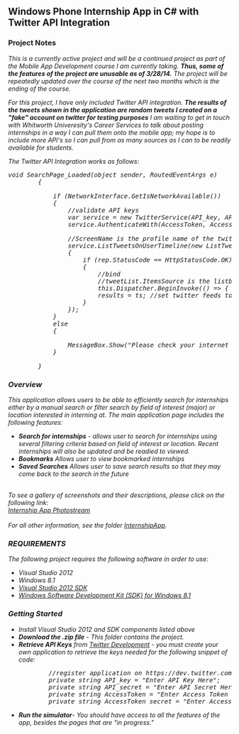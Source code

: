 <h2>Windows Phone Internship App in C# with Twitter API Integration</h2>
<h3>Project Notes</h3>
<i>This is a currently active project and will be a continued project as part of the Mobile App Development course I am currently taking. <b>Thus, some of the features of the project are unusable as of 3/28/14.</b> The project will be repeatedly updated over the course of the next two months which is the ending of the course. <br>

For this project, I have only included Twitter API integration. <b>The results of the tweets shown in the application are random tweets I created on a "fake" account on twitter for testing purposes</b> I am waiting to get in touch with Whitworth Univeresity's Career Services to talk about posting internships in a way I can pull them onto the mobile app; my hope is to include more API's so I can pull from as many sources as I can to be readily available for students.<br>

The Twitter API Integration works as follows:
<pre>
void SearchPage_Loaded(object sender, RoutedEventArgs e)
        {

            if (NetworkInterface.GetIsNetworkAvailable())
            {
                //validate API keys
                var service = new TwitterService(API_key, API_secret );
                service.AuthenticateWith(AccessToken, AccessToken_secret);

                //ScreenName is the profile name of the twitter user.
                service.ListTweetsOnUserTimeline(new ListTweetsOnUserTimelineOptions() { ScreenName = "Internship_DNF" }, (ts, rep) => //ts = twitter feeds
                {
                    if (rep.StatusCode == HttpStatusCode.OK)
                    {
                        //bind
                        //tweetList.ItemsSource is the listbox that tweets will be 	set to as it updates
                        this.Dispatcher.BeginInvoke(() => { tweetList.ItemsSource = ts; });
                        results = ts; //set twitter feeds to holder since ts is a local variable
                    }
                });
            }
            else
            {

                MessageBox.Show("Please check your internet connection.");
            }

        }
</pre>

<h3>Overview</h3>

This application allows users to be able to efficiently search for internships either by a manual search or filter search by field of interest (major) or location interested in interning at. The main application page includes the following features:
<ul>
	<li><b>Search for internships</b> - allows user to search for internships using several filtering criteria based on field of interest or location. Recent internships will also be updated and be readied to viewed.</li>
    <li><b>Bookmarks</b> Allows user to view bookmarked internships</li>
    <li><b>Saved Searches</b> Allows user to save search results so that they may come back to the search in the future</li>
</ul> <br>
To see a gallery of screenshots and their descriptions, please click on the following link: <br> <a href="https://www.flickr.com/photos/tglasser15/sets/72157643076449664/">Internship App Photostream</a><br>
<br> 
For all other information, see the folder <a href="https://github.com/tglasser15/InternshipApp/tree/master/InternshipApp">InternshipApp</a>.

<h3>REQUIREMENTS </h3>
The following project requires the following software in order to use: <br>
<ul>
	<li>Visual Studio 2012</li>
    <li>Windows 8.1</li>
    <li><a href="http://www.microsoft.com/en-us/download/details.aspx?id=30668">Visual Studio 2012 SDK</a></li>
    <li><a href="http://msdn.microsoft.com/en-us/windows/desktop/bg162891.aspx">Windows Software Development Kit (SDK) for Windows 8.1</a></li>
</ul>


<h3>Getting Started</h3>
<ul>
<li> Install Visual Studio 2012 and SDK components listed above</li>
<li><b>Download the .zip file</b> - This folder contains the project.</li>
<li><b>Retrieve API Keys</b> from <a href="https://dev.twitter.com/">Twitter Development</a> - you must create your own application to retrieve the keys needed for the following snippet of code:
<pre>
        //register application on https://dev.twitter.com/ to retrieve API keys below
        private string API_key = "Enter API Key Here";
        private string API_secret = "Enter API Secret Here";
        private string AccessToken = "Enter Access Token Here";
        private string AccessToken_secret = "Enter Access Token Secret Here";
</pre>
<li><b>Run the simulator</b>- You should have access to all the features of the app, besides the pages that are "in progress."</li>
</ul>

